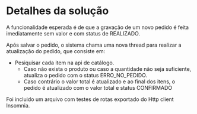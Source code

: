 # Detalhes da solução

A funcionalidade esperada é de que a gravação de um novo pedido é feita imediatamente sem valor e com status de REALIZADO.

Após salvar o pedido, o sistema chama uma nova thread para realizar a atualização do pedido, que consiste em:

- Pesiquisar cada item na api de catálogo.
  - Caso não exista o produto ou caso a quantidade não seja suficiente, atualiza o pedido com o status ERRO_NO_PEDIDO.
  - Caso contrário o valor total é atualizado e ao final dos itens, o pedido é atualizado com o valor total e status CONFIRMADO

Foi incluido um arquivo com testes de rotas exportado do Http client Insomnia.
